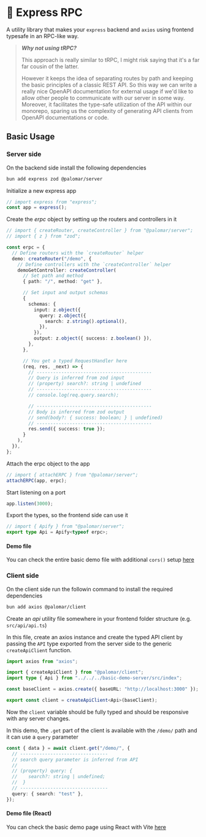 # 🔭 Express RPC

A utility library that makes your `express` backend and `axios` using frontend typesafe in an RPC-like way.

> **_Why not using tRPC?_**
>
> This approach is really similar to tRPC, I might risk saying that it's a far far cousin of the latter.
>
> However it keeps the idea of separating routes by path and keeping the basic principles of a classic REST API. So this way we can write a really nice OpenAPI documentation for external usage if we'd like to allow other people to communicate with our server in some way. Moreover, it facilitates the type-safe utilization of the API within our monorepo, sparing us the complexity of generating API clients from OpenAPI documentations or code.

## Basic Usage

### Server side

On the backend side install the following dependencies

```sh
bun add express zod @palomar/server
```

Initialize a new express app

```ts
// import express from "express";
const app = express();
```

Create the _erpc_ object by setting up the routers and controllers in it

```ts
// import { createRouter, createController } from "@palomar/server";
// import { z } from "zod";

const erpc = {
  // Define routers with the `createRouter` helper
  demo: createRouter("/demo", {
    // Define controllers with the `createController` helper
    demoGetController: createController(
      // Set path and method
      { path: "/", method: "get" },

      // Set input and output schemas
      {
        schemas: {
          input: z.object({
            query: z.object({
              search: z.string().optional(),
            }),
          }),
          output: z.object({ success: z.boolean() }),
        },
      },

      // You get a typed RequestHandler here
      (req, res, _next) => {
        // ------------------------------------------
        // Query is inferred from zod input
        // (property) search?: string | undefined
        // ------------------------------------------
        // console.log(req.query.search);

        // ------------------------------------------
        // Body is inferred from zod output
        // send(body?: { success: boolean; } | undefined)
        // ------------------------------------------
        res.send({ success: true });
      }
    ),
  }),
};
```

Attach the erpc object to the app

```ts
// import { attachERPC } from "@palomar/server";
attachERPC(app, erpc);
```

Start listening on a port

```ts
app.listen(3000);
```

Export the types, so the frontend side can use it

```ts
// import { Apify } from "@palomar/server";
export type Api = Apify<typeof erpc>;
```

#### Demo file

You can check the entire basic demo file with additional `cors()` setup [here](./apps/basic-demo-server/src/index.ts)

### Client side

On the client side run the followin command to install the required dependencies

```sh
bun add axios @palomar/client
```

Create an _api_ utility file somewhere in your frontend folder structure (e.g. `src/api/api.ts`)

In this file, create an axios instance and create the typed API client by passing the `API` type exported from the server side to the generic `createApiClient` function.

```ts
import axios from "axios";

import { createApiClient } from "@palomar/client";
import type { Api } from "../../../basic-demo-server/src/index";

const baseClient = axios.create({ baseURL: "http://localhost:3000" });

export const client = createApiClient<Api>(baseClient);
```

Now the `client` variable should be fully typed and should be responsive with any server changes.

In this demo, the `.get` part of the client is available with the `/demo/` path and it can use a `query` parameter

```ts
const { data } = await client.get("/demo/", {
  // --------------------------------
  // search query parameter is inferred from API
  //
  // (property) query: {
  //    search?: string | undefined;
  //  }
  // --------------------------------
  query: { search: "test" },
});
```

#### Demo file (React)

You can check the basic demo page using React with Vite [here](./apps/basic-demo-web/src/pages/home/Home.page.tsx)
